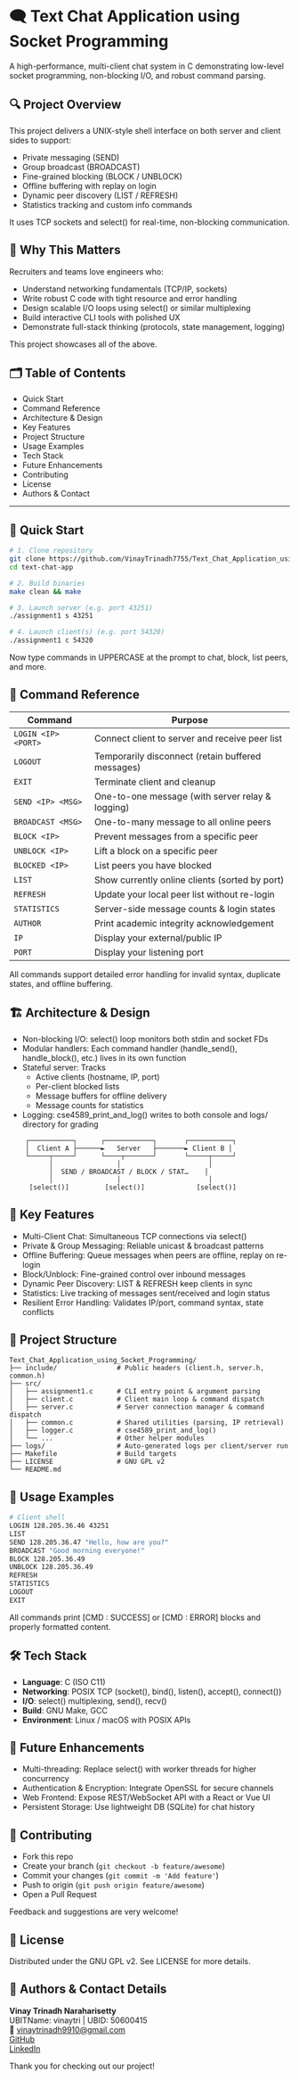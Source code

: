 # 🗨️ Text Chat Application using Socket Programming

A high-performance, multi-client chat system in C demonstrating low-level socket programming, non-blocking I/O, and robust command parsing.

## 🔍 Project Overview
This project delivers a UNIX-style shell interface on both server and client sides to support:

- Private messaging (SEND)
- Group broadcast (BROADCAST)
- Fine-grained blocking (BLOCK / UNBLOCK)
- Offline buffering with replay on login
- Dynamic peer discovery (LIST / REFRESH)
- Statistics tracking and custom info commands

It uses TCP sockets and select() for real-time, non-blocking communication.

## 🎯 Why This Matters
Recruiters and teams love engineers who:

- Understand networking fundamentals (TCP/IP, sockets)
- Write robust C code with tight resource and error handling
- Design scalable I/O loops using select() or similar multiplexing
- Build interactive CLI tools with polished UX
- Demonstrate full-stack thinking (protocols, state management, logging)

This project showcases all of the above.

## 🗂 Table of Contents
- Quick Start
- Command Reference
- Architecture & Design
- Key Features
- Project Structure
- Usage Examples
- Tech Stack
- Future Enhancements
- Contributing
- License
- Authors & Contact

---

## 🔧 Quick Start
```bash
# 1. Clone repository
git clone https://github.com/VinayTrinadh7755/Text_Chat_Application_using_Socket_Programming.git
cd text-chat-app

# 2. Build binaries
make clean && make

# 3. Launch server (e.g. port 43251)
./assignment1 s 43251

# 4. Launch client(s) (e.g. port 54320)
./assignment1 c 54320
```
Now type commands in UPPERCASE at the prompt to chat, block, list peers, and more.

## 📜 Command Reference

| Command           | Purpose |
|------------------|---------|
| `LOGIN <IP> <PORT>` | Connect client to server and receive peer list |
| `LOGOUT`           | Temporarily disconnect (retain buffered messages) |
| `EXIT`             | Terminate client and cleanup |
| `SEND <IP> <MSG>`  | One-to-one message (with server relay & logging) |
| `BROADCAST <MSG>`  | One-to-many message to all online peers |
| `BLOCK <IP>`       | Prevent messages from a specific peer |
| `UNBLOCK <IP>`     | Lift a block on a specific peer |
| `BLOCKED <IP>`     | List peers you have blocked |
| `LIST`             | Show currently online clients (sorted by port) |
| `REFRESH`          | Update your local peer list without re-login |
| `STATISTICS`       | Server-side message counts & login states |
| `AUTHOR`           | Print academic integrity acknowledgement |
| `IP`               | Display your external/public IP |
| `PORT`             | Display your listening port |

All commands support detailed error handling for invalid syntax, duplicate states, and offline buffering.

## 🏗 Architecture & Design

- Non-blocking I/O: select() loop monitors both stdin and socket FDs
- Modular handlers: Each command handler (handle_send(), handle_block(), etc.) lives in its own function
- Stateful server: Tracks
  - Active clients (hostname, IP, port)
  - Per-client blocked lists
  - Message buffers for offline delivery
  - Message counts for statistics
- Logging: cse4589_print_and_log() writes to both console and logs/ directory for grading

```
    ┌───────────┐      ┌────────────┐       ┌───────────┐
    │  Client A ├──────►   Server   ├───────► Client B │
    └─────┬─────┘      └────┬───────┘       └─────┬─────┘
          │                │                      │
          │  SEND / BROADCAST / BLOCK / STAT…    │
          │                │                      │
     [select()]         [select()]             [select()]
```

## 🔑 Key Features

- Multi-Client Chat: Simultaneous TCP connections via select()
- Private & Group Messaging: Reliable unicast & broadcast patterns
- Offline Buffering: Queue messages when peers are offline, replay on re-login
- Block/Unblock: Fine-grained control over inbound messages
- Dynamic Peer Discovery: LIST & REFRESH keep clients in sync
- Statistics: Live tracking of messages sent/received and login status
- Resilient Error Handling: Validates IP/port, command syntax, state conflicts

## 📁 Project Structure

```
Text_Chat_Application_using_Socket_Programming/
├── include/               # Public headers (client.h, server.h, common.h)
├── src/
│   ├── assignment1.c      # CLI entry point & argument parsing
│   ├── client.c           # Client main loop & command dispatch
│   ├── server.c           # Server connection manager & command dispatch
│   ├── common.c           # Shared utilities (parsing, IP retrieval)
│   ├── logger.c           # cse4589_print_and_log()
│   └── ...                # Other helper modules
├── logs/                  # Auto-generated logs per client/server run
├── Makefile               # Build targets
├── LICENSE                # GNU GPL v2
└── README.md
```

## 🚀 Usage Examples

```bash
# Client shell
LOGIN 128.205.36.46 43251
LIST
SEND 128.205.36.47 "Hello, how are you?"
BROADCAST "Good morning everyone!"
BLOCK 128.205.36.49
UNBLOCK 128.205.36.49
REFRESH
STATISTICS
LOGOUT
EXIT
```

All commands print [CMD : SUCCESS] or [CMD : ERROR] blocks and properly formatted content.

## 🛠 Tech Stack

- **Language**: C (ISO C11)
- **Networking**: POSIX TCP (socket(), bind(), listen(), accept(), connect())
- **I/O**: select() multiplexing, send(), recv()
- **Build**: GNU Make, GCC
- **Environment**: Linux / macOS with POSIX APIs

## 🌱 Future Enhancements

- Multi-threading: Replace select() with worker threads for higher concurrency
- Authentication & Encryption: Integrate OpenSSL for secure channels
- Web Frontend: Expose REST/WebSocket API with a React or Vue UI
- Persistent Storage: Use lightweight DB (SQLite) for chat history

## 🤝 Contributing

- Fork this repo
- Create your branch (`git checkout -b feature/awesome`)
- Commit your changes (`git commit -m 'Add feature'`)
- Push to origin (`git push origin feature/awesome`)
- Open a Pull Request

Feedback and suggestions are very welcome!

## 📜 License

Distributed under the GNU GPL v2. See LICENSE for more details.

## 👥 Authors & Contact Details

**Vinay Trinadh Naraharisetty**  
UBITName: vinaytri | UBID: 50600415  
📧 vinaytrinadh9910@gmail.com  
[GitHub](https://github.com/VinayTrinadh7755)  
[LinkedIn](www.linkedin.com/in/vinay-trinadh-naraharisetty)

Thank you for checking out our project!
